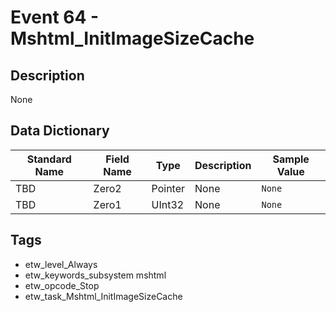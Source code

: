 # Event 64 - Mshtml_InitImageSizeCache

## Description
None

## Data Dictionary
|Standard Name|Field Name|Type|Description|Sample Value|
|---|---|---|---|---|
|TBD|Zero2|Pointer|None|`None`|
|TBD|Zero1|UInt32|None|`None`|

## Tags
* etw_level_Always
* etw_keywords_subsystem mshtml
* etw_opcode_Stop
* etw_task_Mshtml_InitImageSizeCache